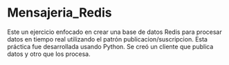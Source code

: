 # Mensajeria_Redis
Este un ejercicio enfocado  en crear una base de datos Redis para procesar datos en tiempo real utilizando el patrón publicacion/suscripcion. Esta práctica fue desarrollada usando Python. Se creó un cliente que publica datos y otro que los procesa. 
